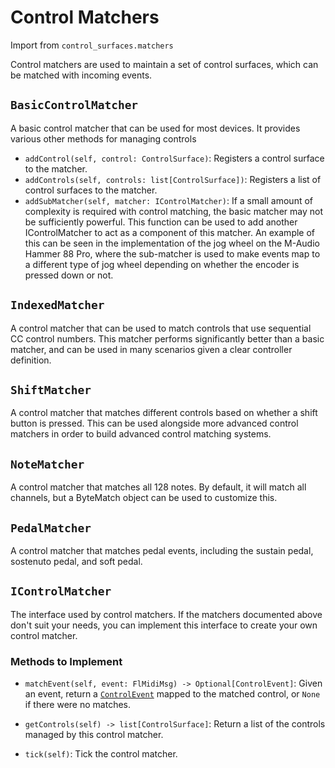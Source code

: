 
# Control Matchers

Import from `control_surfaces.matchers`

Control matchers are used to maintain a set of control surfaces, which can
be matched with incoming events.

## `BasicControlMatcher`

A basic control matcher that can be used for most devices. It provides various
other methods for managing controls

* `addControl(self, control: ControlSurface)`: Registers a control surface to
  the matcher.
* `addControls(self, controls: list[ControlSurface])`: Registers a list of
  control surfaces to the matcher.
* `addSubMatcher(self, matcher: IControlMatcher)`: If a small amount of
  complexity is required with control matching, the basic matcher may not be
  sufficiently powerful. This function can be used to add another
  IControlMatcher to act as a component of this matcher. An example of this can
  be seen in the implementation of the jog wheel on the M-Audio Hammer 88 Pro,
  where the sub-matcher is used to make events map to a different type of jog
  wheel depending on whether the encoder is pressed down or not.

## `IndexedMatcher`

A control matcher that can be used to match controls that use sequential CC
control numbers. This matcher performs significantly better than a basic
matcher, and can be used in many scenarios given a clear controller definition.

## `ShiftMatcher`

A control matcher that matches different controls based on whether a shift
button is pressed. This can be used alongside more advanced control matchers in
order to build advanced control matching systems.

## `NoteMatcher`

A control matcher that matches all 128 notes. By default, it will match all
channels, but a ByteMatch object can be used to customize this.

## `PedalMatcher`

A control matcher that matches pedal events, including the sustain pedal,
sostenuto pedal, and soft pedal.

## `IControlMatcher`

The interface used by control matchers. If the matchers documented above don't
suit your needs, you can implement this interface to create your own control
matcher.

### Methods to Implement
* `matchEvent(self, event: FlMidiMsg) -> Optional[ControlEvent]`: Given an
  event, return a [`ControlEvent`](../plugins/control_event.md) mapped to the
  matched control, or `None` if there were no matches.

* `getControls(self) -> list[ControlSurface]`: Return a list of
  the controls managed by this control matcher.

* `tick(self)`: Tick the control matcher.
